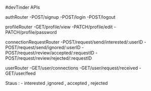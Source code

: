 #devTinder APIs

authRouter
-POST/signup
-POST/login
-POST/logout

profileRouter
-GET/profile/view 
-PATCH/profile/edit
-PATCH/profile/password

connectionRequestRouter
-POST/request/send/interested/:userID
-POST/request/send/ignored/:userID
-POST/request/review/accepted/:requestID
-POST/request/review/rejected/:requestID

userRouter
-GET/user/connections
-GET/user/request/received
-GET/user/feed

Staus : - interested ,ignored , accepted , rejected 